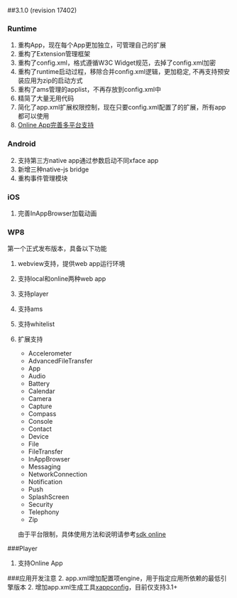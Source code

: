 ##3.1.0 (revision 17402)

### Runtime
1. 重构App，现在每个App更加独立，可管理自己的扩展
2. 重构了Extension管理框架
3. 重构了config.xml，格式遵循W3C Widget规范，去掉了config.xml加密
4. 重构了runtime启动过程，移除合并config.xml逻辑，更加稳定, 不再支持预安装应用为zip的启动方式
5. 重构了ams管理的applist，不再存放到config.xml中
5. 精简了大量无用代码
6. 简化了app.xml扩展权限控制，现在只要config.xml配置了的扩展，所有app都可以使用
7. [Online App完善多平台支持](http://polyvi.github.io/openxface/guide/xFace/ams/xface_online_app_zh.html)

### Android
2. 支持第三方native app通过参数启动不同xface app
3. 新增三种native-js bridge
4. 重构事件管理模块

### iOS
1. 完善InAppBrowser加载动画

### WP8
第一个正式发布版本，具备以下功能

1. webview支持，提供web app运行环境
2. 支持local和online两种web app
3. 支持player
4. 支持ams
5. 支持whitelist
5. 扩展支持
   * Accelerometer
   * AdvancedFileTransfer
   * App
   * Audio
   * Battery
   * Calendar
   * Camera
   * Capture
   * Compass
   * Console
   * Contact
   * Device
   * File
   * FileTransfer
   * InAppBrowser
   * Messaging
   * NetworkConnection
   * Notification
   * Push
   * SplashScreen
   * Security
   * Telephony
   * Zip
   
   由于平台限制，具体使用方法和说明请参考[sdk online](http://www.polyvi.net:8012/doc/xFaceSDK/)
   
###Player
1. 支持Online App

###应用开发注意
2. app.xml增加配置项engine，用于指定应用所依赖的最低引擎版本
2. 增加app.xml生成工具[xappconfig](https://github.com/luoqpolyvi/xappconfig)，目前仅支持3.1+ 

